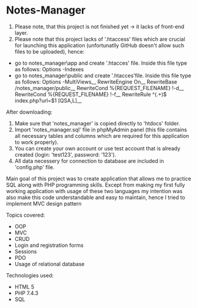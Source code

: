 # Notes-Manager

1. Please note, that this project is not finished yet -> it lacks of front-end layer.
2. Please note that this project lacks of '.htaccess' files which are crucial for launching this application (unfortunatlly GitHub doesn't allow such files to be uploaded), hence:
- go to notes_manager\app and create '.htacces' file. Inside this file type as follows:
  Options -Indexes
- go to notes_manager\public and create '.htacces'file. Inside this file type as follows:
  Options -MultiViews__
  RewriteEngine On__
  RewriteBase /notes_manager/public__
  RewriteCond %{REQUEST_FILENAME} !-d__
  RewriteCond %{REQUEST_FILENAME} !-f__
  RewriteRule  ^(.+)$ index.php?url=$1 [QSA,L]__

After downloading:
1. Make sure that 'notes_manager' is copied directly to 'htdocs' folder.
2. Import 'notes_manager.sql' file in phpMyAdmin panel (this file contains all necessary tables and columns which are required for this application to work properly).
3. You can create your own account or use test account that is already created (login: 'test123', password: '123').
4. All data necessery for connection to database are included in 'config.php' file.

Main goal of this project was to create application that allows me to practice SQL along with PHP programming skills.  Except from making my first fully working application with usage of these two languages my intention was also make this code understandable and easy to maintain, hence I tried to implement MVC design pattern

Topics covered:
-	OOP
-	MVC
-	CRUD
-	Login and registration forms
-	Sessions
-	PDO
-	Usage of relational database

Technologies used:
* HTML 5
* PHP 7.4.3
* SQL

